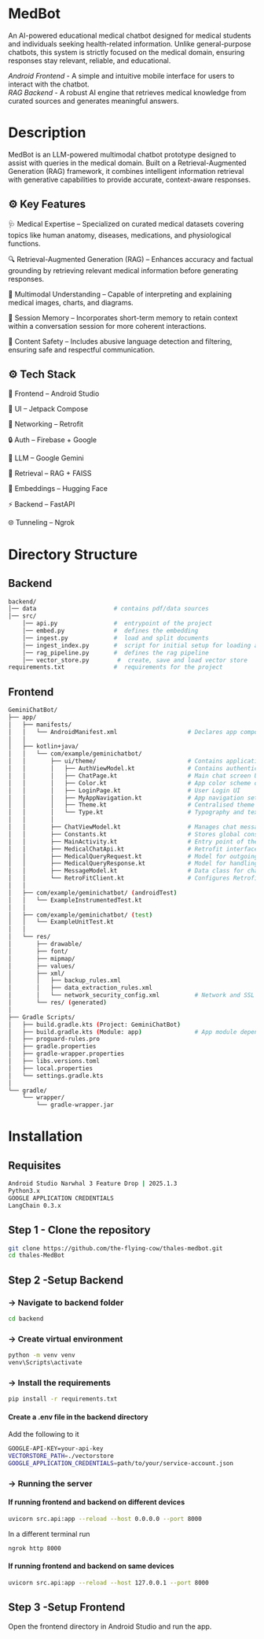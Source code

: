 # MedBot
An AI-powered educational medical chatbot designed for medical students and individuals seeking health-related information. Unlike general-purpose chatbots, this system is strictly focused on the medical domain, ensuring responses stay relevant, reliable, and educational.  

*Android Frontend* - A simple and intuitive mobile interface for users to interact with the chatbot.<br>
*RAG Backend* - A robust AI engine that retrieves medical knowledge from curated sources and generates meaningful answers.  

# Description
MedBot is an LLM-powered multimodal chatbot prototype designed to assist with queries in the medical domain. Built on a Retrieval-Augmented Generation (RAG) framework, it combines intelligent information retrieval with generative capabilities to provide accurate, context-aware responses.

## ⚙️ Key Features
🩺 Medical Expertise – Specialized on curated medical datasets covering topics like human anatomy, diseases, medications, and physiological functions.

🔍 Retrieval-Augmented Generation (RAG) – Enhances accuracy and factual grounding by retrieving relevant medical information before generating responses.

🧩 Multimodal Understanding – Capable of interpreting and explaining medical images, charts, and diagrams.

🧠 Session Memory – Incorporates short-term memory to retain context within a conversation session for more coherent interactions.

🚫 Content Safety – Includes abusive language detection and filtering, ensuring safe and respectful communication.

## ⚙️ Tech Stack
📱 Frontend – Android Studio

🎨 UI – Jetpack Compose

🔗 Networking – Retrofit

🔒 Auth – Firebase + Google

🤖 LLM – Google Gemini

🧭 Retrieval – RAG + FAISS

🔡 Embeddings – Hugging Face

⚡ Backend – FastAPI

🌐 Tunneling – Ngrok

# Directory Structure
## Backend
```bash
backend/
│── data                      # contains pdf/data sources
│── src/
    │── api.py                #  entrypoint of the project
    │── embed.py              #  defines the embedding
    │── ingest.py             #  load and split documents
    │── ingest_index.py       #  script for initial setup for loading and storing
    │── rag_pipeline.py       #  defines the rag pipeline
    │── vector_store.py        #  create, save and load vector store
requirements.txt              #  requirements for the project
```
## Frontend    
```bash
GeminiChatBot/
├── app/
│   ├── manifests/
│   │   └── AndroidManifest.xml                    # Declares app components and permissions
│   │
│   ├── kotlin+java/
│   │   └── com/example/geminichatbot/
│   │       ├── ui/theme/                          # Contains application interfaces and different screens
│   │       │   ├── AuthViewModel.kt               # Contains authentication logic and state
│   │       │   ├── ChatPage.kt					   # Main chat screen UI
│   │       │   ├── Color.kt					   # App color scheme definition
│   │       │   ├── LoginPage.kt				   # User Login UI
│   │       │   ├── MyAppNavigation.kt		       # App navigation setup
│   │       │   ├── Theme.kt				       # Centralised theme management 
│   │       │   └── Type.kt				           # Typography and text styles
│   │       │
│   │       ├── ChatViewModel.kt                   # Manages chat messages and API calls
│   │       ├── Constants.kt					   # Stores global constants like API key and URL
│   │       ├── MainActivity.kt					   # Entry point of the app 
│   │       ├── MedicalChatApi.kt				   # Retrofit interface 
│   │       ├── MedicalQueryRequest.kt			   # Model for outgoing queries
│   │       ├── MedicalQueryResponse.kt			   # Model for handling API responses
│   │       ├── MessageModel.kt					   # Data class for chat messages
│   │       └── RetroFitClient.kt				   # Configures Retrofit client and base URL
│   │
│   ├── com/example/geminichatbot/ (androidTest)
│   │   └── ExampleInstrumentedTest.kt
│   │
│   ├── com/example/geminichatbot/ (test)
│   │   └── ExampleUnitTest.kt
│   │
│   └── res/
│       ├── drawable/
│       ├── font/
│       ├── mipmap/
│       ├── values/
│       ├── xml/
│       │   ├── backup_rules.xml
│       │   ├── data_extraction_rules.xml
│       │   └── network_security_config.xml		     # Network and SSL configuration
│       └── res/ (generated)
│
├── Gradle Scripts/
│   ├── build.gradle.kts (Project: GeminiChatBot)
│   ├── build.gradle.kts (Module: app)	             # App module dependencies and plugins
│   ├── proguard-rules.pro
│   ├── gradle.properties
│   ├── gradle-wrapper.properties
│   ├── libs.versions.toml
│   ├── local.properties
│   └── settings.gradle.kts
│
└── gradle/
    └── wrapper/
        └── gradle-wrapper.jar
```
# Installation
## Requisites
```bash
Android Studio Narwhal 3 Feature Drop | 2025.1.3
Python3.x 
GOOGLE APPLICATION CREDENTIALS
LangChain 0.3.x
```

## Step 1 - Clone the repository
```bash
git clone https://github.com/the-flying-cow/thales-medbot.git
cd thales-MedBot
```
## Step 2 -Setup Backend
### -> Navigate to backend folder
```bash
cd backend
```
### -> Create virtual environment
```bash
python -m venv venv
venv\Scripts\activate
```
### -> Install the requirements
```bash
pip install -r requirements.txt
```
#### Create a .env file in the backend directory
Add the following to it
```bash
GOOGLE-API-KEY=your-api-key
VECTORSTORE_PATH=./vectorstore
GOOGLE_APPLICATION_CREDENTIALS=path/to/your/service-account.json
```
### -> Running the server
#### If running frontend and backend on different devices
```bash
uvicorn src.api:app --reload --host 0.0.0.0 --port 8000
```
In a different terminal run
```bash
ngrok http 8000
```
#### If running frontend and backend on same devices
```bash
uvicorn src.api:app --reload --host 127.0.0.1 --port 8000
```
## Step 3 -Setup Frontend
Open the frontend directory in Android Studio and run the app.
